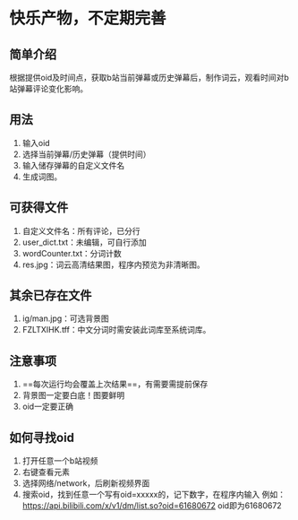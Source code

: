 # 快乐产物，不定期完善

## 简单介绍
根据提供oid及时间点，获取b站当前弹幕或历史弹幕后，制作词云，观看时间对b站弹幕评论变化影响。

## 用法
1. 输入oid
2. 选择当前弹幕/历史弹幕（提供时间）
3. 输入储存弹幕的自定义文件名
4. 生成词图。

## 可获得文件
1. 自定义文件名：所有评论，已分行
2. user_dict.txt：未编辑，可自行添加
3. wordCounter.txt：分词计数
4. res.jpg：词云高清结果图，程序内预览为非清晰图。

## 其余已存在文件
1. ig/man.jpg：可选背景图
2. FZLTXIHK.tff：中文分词时需安装此词库至系统词库。

## 注意事项
1. ==每次运行均会覆盖上次结果==，有需要需提前保存
2. 背景图一定要白底！图要鲜明
3. oid一定要正确

## 如何寻找oid
1. 打开任意一个b站视频
2. 右键查看元素
3. 选择网络/network，后刷新视频界面
4. 搜索oid，找到任意一个写有oid=xxxxx的，记下数字，在程序内输入
例如：https://api.bilibili.com/x/v1/dm/list.so?oid=61680672
oid即为61680672
